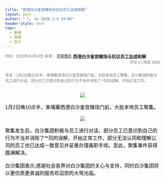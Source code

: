 ```yaml
---
title: "西港白沙皇宫赌场与抗议员工达成和解"
layout: post
author: "「」 on 2020-1-4 19:06"
header-style: text
tags:
  - 新闻
  - 西港
  - 白沙
---
```


<head></head>
<body>
 <strong>西港白沙皇宫赌场与抗议员工达成和解</strong>
 <font style="color:rgb(119, 119, 119)"><font face="微软雅黑, Tahoma, Helvetica, Arial, 宋体, sans-serif"><font style="font-size:12px"><span style="float:left;margin-right:5px">时间：2020年01月04日 来源： <font style="color:rgb(74, 74, 74)"><a href="https://www.wgi8.com/" target="_blank">环球博讯</a></font></span><br> <span style="float:right;margin-left:5px">评论 0 | 阅读 3606</span><br> </font></font></font>
 <br> 
 <font style="color:rgb(119, 119, 119)"><font face="微软雅黑, Tahoma, Helvetica, Arial, 宋体, sans-serif"><font style="font-size:12px"><p style="line-height:18px;text-indent:nullem;text-align:left">导读：1月2日晚10点半，柬埔寨西港白沙皇宫赌场门前，大批本地员工聚集。白沙集团积极与员工进行对话，部分员工已意识到自己的行为不当并消除了**司的误解，开始正常工作。</p></font></font></font>
 <br> 
 <font style="color:rgb(0, 0, 0)"><font face="微软雅黑, Tahoma, Helvetica, Arial, 宋体, sans-serif"><font style="font-size:16px"> 
    <div align="center"> 
     <img src="https://www.wgi8.com/uploadfile/article/2020/01/04/366782007718797.png" onload="thumbImg(this)"> 
    </div><br> 1月2日晚10点半，柬埔寨西港白沙皇宫赌场门前，大批本地员工聚集。<br> <br> 
    <div align="center"> 
     <img src="https://www.wgi8.com/uploadfile/article/2020/01/04/366782016760977.png" onload="thumbImg(this)"> 
    </div><br> 聚集发生后，白沙集团积极与员工进行对话，部分员工已意识到自己的行为不当并消除了**司的误解，开始正常工作，部分无法认同和理解公司的员工也已达成一致意见并妥善办理离职手续。至此，聚集事件获得圆满解决。<br> <br> 白沙集团表示,感谢社会各界对白沙集团的关心与支持，同时白沙集团将以更优质更真诚的服务欢迎您的大驾光临。<br> <br> </font></font></font>
 <br> 
 <br>
</body>


